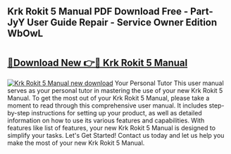 ## Krk Rokit 5 Manual PDF Download Free - Part-JyY User Guide Repair - Service Owner Edition WbOwL

# <h2><a href="http://cf1213.oget.top/?id=Krk+Rokit+5+Manual">🔗Download New 👉🔴 Krk Rokit 5 Manual</a></h2>

[![Krk Rokit 5 Manual new download](https://i.imgur.com/5g1atiW.png)](http://cf1213.oget.top/?id=Krk+Rokit+5+Manual)
Your Personal Tutor This user manual serves as your personal tutor in mastering the use of your new Krk Rokit 5 Manual. To get the most out of your Krk Rokit 5 Manual, please take a moment to read through this comprehensive user manual. It includes step-by-step instructions for setting up your product, as well as detailed information on how to use its various features and capabilities. With features like list of features, your new Krk Rokit 5 Manual is designed to simplify your tasks. Let's Get Started! Contact us today and let us help you make the most of your new Krk Rokit 5 Manual.

